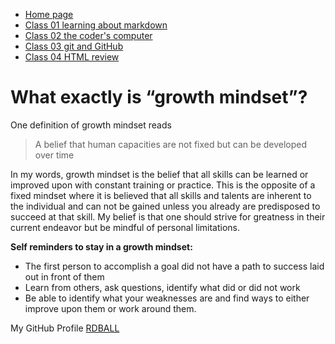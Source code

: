 * [Home page](https://rdball.github.io/reading-notes/)
* [Class 01 learning about markdown](read01)
* [Class 02 the coder's computer](read02)
* [Class 03 git and GitHub](read03)
* [Class 04 HTML review](read04)

# What exactly is “growth  mindset”?

One definition of growth mindset reads

>A belief that human capacities are not fixed but can be developed over time

In my words, growth mindset is the belief that all skills can be learned or improved upon with constant training or practice. This is the opposite of a fixed mindset where it is believed that all skills and talents are inherent to the individual and can not be gained unless you already are predisposed to succeed at that skill. My belief is that one should strive for greatness in their current endeavor but be mindful of personal limitations.

**Self reminders to stay in a growth mindset:**
- The first person to accomplish a goal did not have a path to success laid out in front of them
- Learn from others, ask questions, identify what did or did not work
- Be able to identify what your weaknesses are and find ways to either improve upon them or work around them. 


My GitHub Profile [RDBALL](https://github.com/RDBALL)
